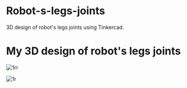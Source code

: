 # Robot-s-legs-joints
3D design of robot's legs joints using Tinkercad.

# My 3D design of robot's legs joints

![1rr](https://github.com/user-attachments/assets/665cc149-2526-4f84-b81c-e4e179d44d48)


![1r](https://github.com/user-attachments/assets/f3c1ee73-87fc-4623-be16-664f75270d05)
